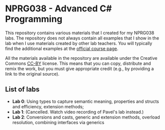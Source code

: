 # NPRG038 - Advanced C# Programming

This repository contains various materials that I created for my NPRG038 labs. The repository does not always contain all examples that I show in the lab when I use materials created by other lab teachers. You will typically find the additional examples at the [official course page](https://d3s.mff.cuni.cz/teaching/nprg038/).

All the materials available in the repository are available under the Creative Commons [CC-BY](https://creativecommons.org/licenses/by/4.0/) license. This means that you can copy, distribute and remix the work, but you must give appropriate credit (e.g., by providing a link to the original source).

## List of labs

* **Lab 0**: Using types to capture semantic meaning, properties and structs and efficiency, extension methods;  
* **Lab 1**: (Cancelled. Watch video recording of Pavel's lab instead.)
* **Lab 2**: Conversions and casts, generic and extension methods, overload resolution, combining interfaces via generics